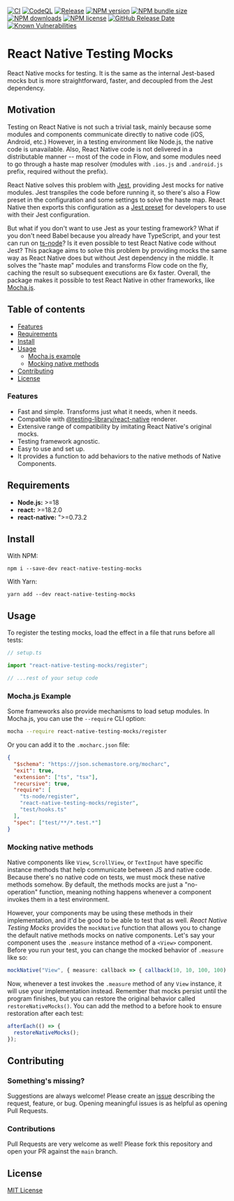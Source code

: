 [![CI](https://github.com/JoseLion/react-native-testing-mocks/actions/workflows/ci.yml/badge.svg)](https://github.com/JoseLion/react-native-testing-mocks/actions/workflows/ci.yml)
[![CodeQL](https://github.com/JoseLion/react-native-testing-mocks/actions/workflows/codeql.yml/badge.svg)](https://github.com/JoseLion/react-native-testing-mocks/actions/workflows/codeql.yml)
[![Release](https://github.com/JoseLion/react-native-testing-mocks/actions/workflows/release.yml/badge.svg)](https://github.com/JoseLion/react-native-testing-mocks/actions/workflows/release.yml)
[![NPM version](https://img.shields.io/npm/v/react-native-testing-mocks?logo=npm)](https://www.npmjs.com/package/react-native-testing-mocks)
[![NPM bundle size](https://img.shields.io/bundlephobia/min/react-native-testing-mocks)](https://www.npmjs.com/package/react-native-testing-mocks)
[![NPM downloads](https://img.shields.io/npm/dm/react-native-testing-mocks)](https://www.npmjs.com/package/react-native-testing-mocks)
[![NPM license](https://img.shields.io/npm/l/react-native-testing-mocks)](https://github.com/JoseLion/react-native-testing-mocks/blob/main/LICENSE)
[![GitHub Release Date](https://img.shields.io/github/release-date/JoseLion/react-native-testing-mocks)](https://github.com/JoseLion/react-native-testing-mocks/releases)
[![Known Vulnerabilities](https://snyk.io/test/github/JoseLion/react-native-testing-mocks/badge.svg)](https://snyk.io/test/github/JoseLion/react-native-testing-mocks)

# React Native Testing Mocks

React Native mocks for testing. It is the same as the internal Jest-based mocks but is more straightforward, faster, and decoupled from the Jest dependency.

## Motivation

Testing on React Native is not such a trivial task, mainly because some modules and components communicate directly to native code (iOS, Android, etc.) However, in a testing environment like Node.js, the native code is unavailable. Also, React Native code is not delivered in a distributable manner -- most of the code in Flow, and some modules need to go through a haste map resolver (modules with `.ios.js` and `.android.js` prefix, required without the prefix).

React Native solves this problem with [Jest](https://jestjs.io/), providing Jest mocks for native modules. Jest transpiles the code before running it, so there's also a Flow preset in the configuration and some settings to solve the haste map. React Native then exports this configuration as a [Jest preset](https://github.com/facebook/react-native/blob/main/packages/react-native/jest-preset.js) for developers to use with their Jest configuration.

But what if you don't want to use Jest as your testing framework? What if you don't need Babel because you already have TypeScript, and your test can run on [ts-node](https://typestrong.org/ts-node/)? Is it even possible to test React Native code without Jest? This package aims to solve this problem by providing mocks the same way as React Native does but without Jest dependency in the middle. It solves the "haste map" modules and transforms Flow code on the fly, caching the result so subsequent executions are 6x faster. Overall, the package makes it possible to test React Native in other frameworks, like [Mocha.js](https://mochajs.org/).

## Table of contents

- [Features](#features)
- [Requirements](#requirements)
- [Install](#install)
- [Usage](#usage)
  - [Mocha.js example](#mochajs-example)
  - [Mocking native methods](#mocking-native-methods)
- [Contributing](#contributing)
- [License](#license)

### Features

- Fast and simple. Transforms just what it needs, when it needs.
- Compatible with [@testing-library/react-native](https://callstack.github.io/react-native-testing-library/) renderer.
- Extensive range of compatibility by imitating React Native's original mocks.
- Testing framework agnostic.
- Easy to use and set up.
- It provides a function to add behaviors to the native methods of Native Components.

## Requirements

- **Node.js:** >=18
- **react:** >=18.2.0
- **react-native:** ">=0.73.2

## Install

With NPM:
```
npm i --save-dev react-native-testing-mocks
```

With Yarn:
```
yarn add --dev react-native-testing-mocks
```

## Usage

To register the testing mocks, load the effect in a file that runs before all tests:

```ts
// setup.ts

import "react-native-testing-mocks/register";

// ...rest of your setup code
```

### Mocha.js Example

Some frameworks also provide mechanisms to load setup modules. In Mocha.js, you can use the `--require` CLI option:

```bash
mocha --require react-native-testing-mocks/register
```

Or you can add it to the `.mocharc.json` file:

```json
{
  "$schema": "https://json.schemastore.org/mocharc",
  "exit": true,
  "extension": ["ts", "tsx"],
  "recursive": true,
  "require": [
    "ts-node/register",
    "react-native-testing-mocks/register",
    "test/hooks.ts"
  ],
  "spec": ["test/**/*.test.*"]
}
```

### Mocking native methods

Native components like `View`, `ScrollView`, or `TextInput` have specific instance methods that help communicate between JS and native code. Because there's no native code on tests, we must mock these native methods somehow. By default, the methods mocks are just a "no-operation" function, meaning nothing happens whenever a component invokes them in a test environment.

However, your components may be using these methods in their implementation, and it'd be good to be able to test that as well. _React Native Testing Mocks_ provides the `mockNative` function that allows you to change the default native methods mocks on native components. Let's say your component uses the `.measure` instance method of a `<View>` component. Before you run your test, you can change the mocked behavior of `.measure` like so:

```ts
mockNative("View", { measure: callback => { callback(10, 10, 100, 100) } });
```

Now, whenever a test invokes the `.measure` method of any `View` instance, it will use your implementation instead. Remember that mocks persist until the program finishes, but you can restore the original behavior called `restoreNativeMocks()`. You can add the method to a before hook to ensure restoration after each test:

```ts
afterEach(() => {
  restoreNativeMocks();
});
```

## Contributing

### Something's missing?

Suggestions are always welcome! Please create an [issue](https://github.com/JoseLion/react-native-testing-mocks/issues/new) describing the request, feature, or bug. Opening meaningful issues is as helpful as opening Pull Requests.

### Contributions

Pull Requests are very welcome as well! Please fork this repository and open your PR against the `main` branch.

## License

[MIT License](https://github.com/JoseLion/react-native-testing-mocks/blob/main/LICENSE)
